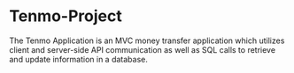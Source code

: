 # Tenmo-Project
The Tenmo Application is an MVC money transfer application which utilizes client and server-side API communication as well as SQL calls to retrieve and update information in a database.
